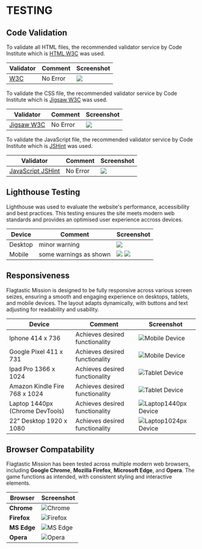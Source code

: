 # TESTING

## Code Validation

To validate all HTML files, the recommended validator service by Code Institute which is [HTML W3C](https://validator.w3.org/) was used.

| Validator                        | Comment  | Screenshot                         |
| -------------------------------- | -------- | ---------------------------------- |
| [W3C](https://validator.w3.org/) | No Error | ![](assets/img/html-validator.jpg) |

To validate the CSS file, the recommended validator service by Code Institute which is [Jigsaw W3C](https://jigsaw.w3.org/css-validator/) was used.

| Validator                                          | Comment  | Screenshot                        |
| -------------------------------------------------- | -------- | --------------------------------- |
| [Jigsaw W3C](https://jigsaw.w3.org/css-validator/) | No Error | ![](assets/img/css-validator.jpg) |

To validate the JavaScript file, the recommended validator service by Code Institute which is [JSHint](https://jshint.com/) was used.

| Validator                                | Comment  | Screenshot                       |
| ---------------------------------------- | -------- | -------------------------------- |
| [JavaScript JSHint](https://jshint.com/) | No Error | ![](assets/img/js-validator.jpg) |

## Lighthouse Testing

Lighthouse was used to evaluate the website's performance, accessibility and best practices. This testing ensures the site meets modern web standards and provides an optimised user experience accross devices.

| Device  | Comment                | Screenshot                                                                   |
| ------- | ---------------------- | ---------------------------------------------------------------------------- |
| Desktop | minor warning          | ![](assets/img/lighthouse-desktop.png)                                       |
| Mobile  | some warnings as shown | ![](assets/img/lighthouse-mobile.png) ![](assets/img/lighthouse-mobile2.png) |

## Responsiveness

Flagtastic Mission is designed to be fully responsive across various screen seizes, ensuring a smooth and engaging experience on desktops, tablets, and mobile devices. The layout adapts dynamically, with buttons and text adjusting for readability and usability.

| Device                          | Comment                        | Screenshot                                                |
| ------------------------------- | ------------------------------ | --------------------------------------------------------- |
| Iphone 414 x 736                | Achieves desired functionality | ![Mobile Device](assets/img/iphone.jpg)                   |
| Google Pixel 411 x 731          | Achieves desired functionality | ![Mobile Device](assets/img/google-pixel.jpg)             |
| Ipad Pro 1366 x 1024            | Achieves desired functionality | ![Tablet Device](assets/img/ipad-pro.jpg)                 |
| Amazon Kindle Fire 768 x 1024   | Achieves desired functionality | ![Tablet Device](assets/img/amazon-kindle.jpg)            |
| Laptop 1440px (Chrome DevTools) | Achieves desired functionality | ![Laptop1440px Device](assets/img/laptop1440-respons.jpg) |
| 22" Desktop 1920 x 1080         | Achieves desired functionality | ![Laptop1024px Device](assets/img/desktop22.jpg)          |

## Browser Compatability

Flagtastic Mission has been tested across multiple modern web browsers, including **Google Chrome**, **Mozilla Firefox**, **Microsoft Edge**, and **Opera**. The game functions as intended, with consistent styling and interactive elements.

| Browser     | Screenshot                              |
| ----------- | --------------------------------------- |
| **Chrome**  | ![Chrome](assets/img/google-chrome.jpg) |
| **Firefox** | ![Firefox](assets/img/firefox.jpg)      |
| **MS Edge** | ![MS Edge](assets/img/ms-edge.jpg)      |
| **Opera**   | ![Opera](assets/img/opera.jpg)          |
